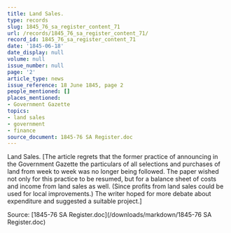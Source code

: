 ```yaml
---
title: Land Sales.
type: records
slug: 1845_76_sa_register_content_71
url: /records/1845_76_sa_register_content_71/
record_id: 1845_76_sa_register_content_71
date: '1845-06-18'
date_display: null
volume: null
issue_number: null
page: '2'
article_type: news
issue_reference: 18 June 1845, page 2
people_mentioned: []
places_mentioned:
- Government Gazette
topics:
- land sales
- government
- finance
source_document: 1845-76 SA Register.doc
---
```


Land Sales.  [The article regrets that the former practice of announcing in the Government Gazette the particulars of all selections and purchases of land from week to week was no longer being followed.  The paper wished not only for this practice to be resumed, but for a balance sheet of costs and income from land sales as well. (Since profits from land sales could be used for local improvements.)  The writer hoped for more debate about expenditure and suggested a suitable project.]


Source: [1845-76 SA Register.doc](/downloads/markdown/1845-76 SA Register.doc)
